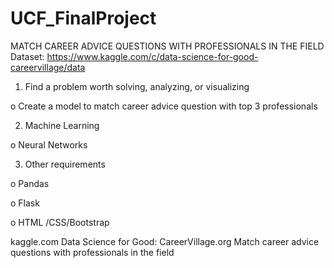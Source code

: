# UCF_FinalProject

MATCH CAREER ADVICE QUESTIONS WITH PROFESSIONALS IN THE FIELD
Dataset: https://www.kaggle.com/c/data-science-for-good-careervillage/data

1. Find a problem worth solving, analyzing, or visualizing

o    Create a model to match career advice question with top 3 professionals

2. Machine Learning

o    Neural Networks

3. Other requirements

o    Pandas

o    Flask

o    HTML /CSS/Bootstrap

kaggle.com
Data Science for Good: CareerVillage.org
Match career advice questions with professionals in the field

